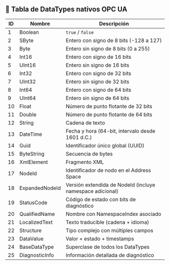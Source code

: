 ## 🔹 Tabla de DataTypes nativos OPC UA

| **ID** | **Nombre**       | **Descripción** |
|--------|------------------|-----------------|
| 1      | Boolean          | `true` / `false` |
| 2      | SByte            | Entero con signo de 8 bits (-128 a 127) |
| 3      | Byte             | Entero sin signo de 8 bits (0 a 255) |
| 4      | Int16            | Entero con signo de 16 bits |
| 5      | UInt16           | Entero sin signo de 16 bits |
| 6      | Int32            | Entero con signo de 32 bits |
| 7      | UInt32           | Entero sin signo de 32 bits |
| 8      | Int64            | Entero con signo de 64 bits |
| 9      | UInt64           | Entero sin signo de 64 bits |
| 10     | Float            | Número de punto flotante de 32 bits |
| 11     | Double           | Número de punto flotante de 64 bits |
| 12     | String           | Cadena de texto |
| 13     | DateTime         | Fecha y hora (64-bit, intervalo desde 1601 d.C.) |
| 14     | Guid             | Identificador único global (UUID) |
| 15     | ByteString       | Secuencia de bytes |
| 16     | XmlElement       | Fragmento XML |
| 17     | NodeId           | Identificador de nodo en el Address Space |
| 18     | ExpandedNodeId   | Versión extendida de NodeId (incluye namespace adicional) |
| 19     | StatusCode       | Código de estado con bits de diagnóstico |
| 20     | QualifiedName    | Nombre con NamespaceIndex asociado |
| 21     | LocalizedText    | Texto traducible (cadena + idioma) |
| 22     | Structure        | Tipo complejo con múltiples campos |
| 23     | DataValue        | Valor + estado + timestamps |
| 24     | BaseDataType     | Superclase de todos los DataTypes |
| 25     | DiagnosticInfo   | Información detallada de diagnóstico |
